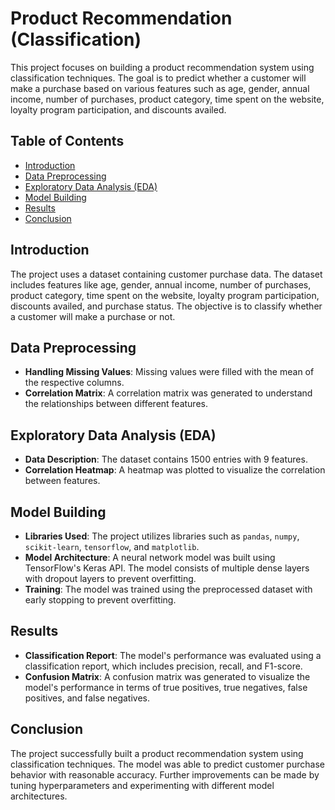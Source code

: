 # Product Recommendation (Classification)

This project focuses on building a product recommendation system using classification techniques. The goal is to predict whether a customer will make a purchase based on various features such as age, gender, annual income, number of purchases, product category, time spent on the website, loyalty program participation, and discounts availed.

## Table of Contents
- [Introduction](#introduction)
- [Data Preprocessing](#data-preprocessing)
- [Exploratory Data Analysis (EDA)](#exploratory-data-analysis-eda)
- [Model Building](#model-building)
- [Results](#results)
- [Conclusion](#conclusion)

## Introduction
The project uses a dataset containing customer purchase data. The dataset includes features like age, gender, annual income, number of purchases, product category, time spent on the website, loyalty program participation, discounts availed, and purchase status. The objective is to classify whether a customer will make a purchase or not.

## Data Preprocessing
- **Handling Missing Values**: Missing values were filled with the mean of the respective columns.
- **Correlation Matrix**: A correlation matrix was generated to understand the relationships between different features.

## Exploratory Data Analysis (EDA)
- **Data Description**: The dataset contains 1500 entries with 9 features.
- **Correlation Heatmap**: A heatmap was plotted to visualize the correlation between features.

## Model Building
- **Libraries Used**: The project utilizes libraries such as `pandas`, `numpy`, `scikit-learn`, `tensorflow`, and `matplotlib`.
- **Model Architecture**: A neural network model was built using TensorFlow's Keras API. The model consists of multiple dense layers with dropout layers to prevent overfitting.
- **Training**: The model was trained using the preprocessed dataset with early stopping to prevent overfitting.

## Results
- **Classification Report**: The model's performance was evaluated using a classification report, which includes precision, recall, and F1-score.
- **Confusion Matrix**: A confusion matrix was generated to visualize the model's performance in terms of true positives, true negatives, false positives, and false negatives.

## Conclusion
The project successfully built a product recommendation system using classification techniques. The model was able to predict customer purchase behavior with reasonable accuracy. Further improvements can be made by tuning hyperparameters and experimenting with different model architectures.
